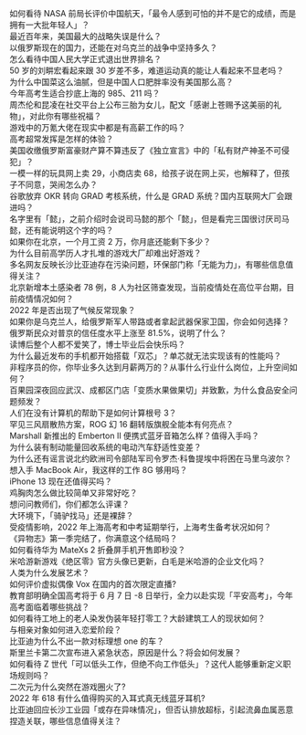 如何看待 NASA 前局长评价中国航天，「最令人感到可怕的并不是它的成绩，而是拥有一大批年轻人」？  
最近百年来，美国最大的战略失误是什么？  
以俄罗斯现在的国力，还能在对乌克兰的战争中坚持多久？  
怎么看待中国人民大学正式退出世界排名？  
50 岁的刘畊宏看起来跟 30 岁差不多，难道运动真的能让人看起来不显老吗？  
为什么中国菜这么油腻，但是中国人口肥胖率没有美国那么高？  
今年高考生适合抄底上海的 985、211 吗？  
周杰伦和昆凌在社交平台上公布三胎为女儿，配文「感谢上苍赐予这美丽的礼物」，对此你有哪些祝福？  
游戏中的万氪大佬在现实中都是有高薪工作的吗？  
高考超常发挥是怎样的体验？  
美国收缴俄罗斯富豪财产算不算违反了《独立宣言》中的「私有财产神圣不可侵犯」？  
一模一样的玩具网上卖 29，小商店卖 68，给孩子说在网上买，也解释了，但孩子不同意，哭闹怎么办？  
谷歌放弃 OKR 转向 GRAD 考核系统，什么是 GRAD 系统？国内互联网大厂会跟进吗？  
名字里有「懿」，之前介绍时会说司马懿的那个「懿」，但是看完三国很讨厌司马懿，还有能说明这个字的吗？  
如果你在北京，一个月工资 2 万，你月底还能剩下多少？  
为什么目前高学历人才扎堆的游戏大厂却难出好游戏？  
多名网友反映长沙比亚迪存在污染问题，环保部门称「无能为力」，有哪些信息值得关注？  
北京新增本土感染者 78 例，8 人为社区筛查发现，当前疫情处在高位平台期，目前疫情情况如何？  
2022 年是否出现了气候反常现象？  
如果你是乌克兰人，给俄罗斯军人带路或者拿起武器保家卫国，你会如何选择？  
俄罗斯民众对普京的信任度水平上涨至 81.5%，说明了什么？  
读博后整个人都不爱笑了，博士毕业后会快乐吗？  
为什么最近发布的手机都开始搭载「双芯」？单芯就无法实现该有的性能吗？  
非程序员的你，你毕业多久达到月薪两万的？从事什么行业什么岗位，上升空间如何？  
百果园深夜回应武汉、成都区门店「变质水果做果切」并致歉，为什么食品安全问题频发？  
人们在没有计算机的帮助下是如何计算根号 3？  
罕见三风扇散热方案，ROG 幻 16 翻转版旗舰全能本有何亮点？  
Marshall 新推出的 Emberton II 便携式蓝牙音箱怎么样？值得入手吗？  
为什么装有制动能量回收系统的电动汽车舒适性变差？  
为什么还有谣言说北约欧洲司令部陆军司令罗杰·科鲁提埃中将困在马里乌波尔？  
想入手 MacBook Air，我这样的工作 8G 够用吗？  
iPhone 13 现在还值得买吗？  
鸡胸肉怎么做比较简单又非常好吃？  
想问问教师们，你们都怎么评课？  
大环境下，「骑驴找马」还是裸辞？  
受疫情影响，2022 年上海高考和中考延期举行，上海考生备考状况如何？  
《异物志》第一季完结了，你满意这个结局吗？  
如何看待华为 MateXs 2 折叠屏手机开售即秒没？  
米哈游新游戏《绝区零》官方头像已更新，白毛是米哈游的企业文化吗？  
人类为什么发展艺术？  
如何评价虚拟偶像 Vox 在国内的首次限定直播?  
教育部明确全国高考将于 6 月 7 日 -8 日举行，全力以赴实现「平安高考」，今年高考面临着哪些挑战？  
如何看待工地上的老人染发伪装年轻打零工？大龄建筑工人的现状如何？  
与相亲对象如何进入恋爱阶段？  
比亚迪为什么不出一款对标理想 one 的车？  
斯里兰卡第二次宣布进入紧急状态，原因是什么？将会如何发展？  
如何看待 Z 世代「可以低头工作，但绝不向工作低头」？这代人能够重新定义职场规则吗？  
二次元为什么突然在游戏圈火了?  
2022 年 618 有什么值得购买的入耳式真无线蓝牙耳机?  
比亚迪回应长沙工业园「或存在异味情况」，但否认排放超标，引起流鼻血属恶意捏造关联，哪些信息值得关注？  

